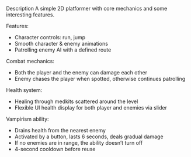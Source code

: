 Description
A simple 2D platformer with core mechanics and some interesting features.

Features:
- Character controls: run, jump
- Smooth character & enemy animations
- Patrolling enemy AI with a defined route
  
Combat mechanics:
- Both the player and the enemy can damage each other
- Enemy chases the player when spotted, otherwise continues patrolling

Health system:
- Healing through medkits scattered around the level
- Flexible UI health display for both player and enemies via slider

Vampirism ability:
- Drains health from the nearest enemy
- Activated by a button, lasts 6 seconds, deals gradual damage
- If no enemies are in range, the ability doesn’t turn off
- 4-second cooldown before reuse
